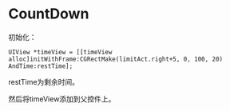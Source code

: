 # CountDown

初始化：

    UIView *timeView = [[timeView alloc]initWithFrame:CGRectMake(limitAct.right+5, 0, 100, 20) AndTime:restTime];
restTime为剩余时间。

然后将timeView添加到父控件上。
